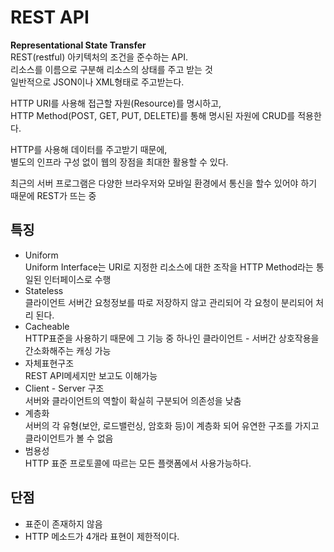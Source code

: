 # REST API
**Representational State Transfer**  
REST(restful) 아키텍처의 조건을 준수하는 API.  
리소스를 이름으로 구분해 리소스의 상태를 주고 받는 것  
일반적으로 JSON이나 XML형태로 주고받는다.  

HTTP URI를 사용해 접근할 자원(Resource)를 명시하고,  
HTTP Method(POST, GET, PUT, DELETE)를 통해 명시된 자원에 CRUD를 적용한다.  

HTTP를 사용해 데이터를 주고받기 때문에,  
별도의 인프라 구성 없이 웹의 장점을 최대한 활용할 수 있다.  

최근의 서버 프로그램은 다양한 브라우저와 모바일 환경에서 통신을 할수 있어야 하기 때문에 REST가 뜨는 중  

## 특징
- Uniform  
Uniform Interface는 URI로 지정한 리소스에 대한 조작을 HTTP Method라는 통일된 인터페이스로 수행  
- Stateless  
클라이언트 서버간 요청정보를 따로 저장하지 않고 관리되어 각 요청이 분리되어 처리 된다.  
- Cacheable  
HTTP표준을 사용하기 때문에 그 기능 중 하나인 클라이언트 - 서버간 상호작용을 간소화해주는 캐싱 가능  
- 자체표현구조  
REST API메세지만 보고도 이해가능  
- Client - Server 구조  
서버와 클라이언트의 역할이 확실히 구분되어 의존성을 낮춤  
- 계층화  
서버의 각 유형(보안, 로드밸런싱, 암호화 등)이 계층화 되어 유연한 구조를 가지고 클라이언트가 볼 수 없음  
- 범용성  
HTTP 표준 프로토콜에 따르는 모든 플랫폼에서 사용가능하다.  

## 단점
- 표준이 존재하지 않음  
- HTTP 메소드가 4개라 표현이 제한적이다.  

